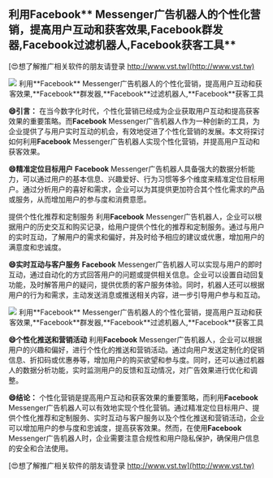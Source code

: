 ## **利用**Facebook** Messenger广告机器人的个性化营销，提高用户互动和获客效果,**Facebook**群发器,**Facebook**过滤机器人,**Facebook**获客工具**

[😍想了解推广相关软件的朋友请登录 http://www.vst.tw](http://www.vst.tw)

 <center><img src="https://vst.tw/MP4/tuiguang/png/6.png" alt="利用**Facebook** Messenger广告机器人的个性化营销，提高用户互动和获客效果,**Facebook**群发器,**Facebook**过滤机器人,**Facebook**获客工具"></center>

**😄引言：**
在当今数字化时代，个性化营销已经成为企业获取用户互动和提高获客效果的重要策略。而**Facebook** Messenger广告机器人作为一种创新的工具，为企业提供了与用户实时互动的机会，有效地促进了个性化营销的发展。本文将探讨如何利用**Facebook** Messenger广告机器人实现个性化营销，并提高用户互动和获客效果。

**😄精准定位目标用户**
**Facebook** Messenger广告机器人具备强大的数据分析能力，可以通过用户的基本信息、兴趣爱好、行为习惯等多个维度来精准定位目标用户。通过分析用户的喜好和需求，企业可以为其提供更加符合其个性化需求的产品或服务，从而增加用户的参与度和消费意愿。

提供个性化推荐和定制服务
利用**Facebook** Messenger广告机器人，企业可以根据用户的历史交互和购买记录，给用户提供个性化的推荐和定制服务。通过与用户的实时互动，了解用户的需求和偏好，并及时给予相应的建议或优惠，增加用户的满意度和忠诚度。

**😄实时互动与客户服务**
**Facebook** Messenger广告机器人可以实现与用户的即时互动，通过自动化的方式回答用户的问题或提供相关信息。企业可以设置自动回复功能，及时解答用户的疑问，提供优质的客户服务体验。同时，机器人还可以根据用户的行为和需求，主动发送消息或推送相关内容，进一步引导用户参与和互动。

 <center><img src="https://vst.tw/MP4/tuiguang/png/7.png" alt="利用**Facebook** Messenger广告机器人的个性化营销，提高用户互动和获客效果,**Facebook**群发器,**Facebook**过滤机器人,**Facebook**获客工具"></center>

**😄个性化推送和营销活动**
利用**Facebook** Messenger广告机器人，企业可以根据用户的兴趣和偏好，进行个性化的推送和营销活动。通过向用户发送定制化的促销信息、折扣码或优惠券等，增加用户的购买欲望和参与度。同时，还可以通过机器人的数据分析功能，实时监测用户的反馈和互动情况，对广告效果进行优化和调整。

**😄结论：**
个性化营销是提高用户互动和获客效果的重要策略，而利用**Facebook** Messenger广告机器人可以有效地实现个性化营销。通过精准定位目标用户、提供个性化推荐和定制服务、实时互动与客户服务以及个性化推送和营销活动，企业可以增加用户的参与度和忠诚度，提高获客效果。然而，在使用**Facebook** Messenger广告机器人时，企业需要注意合规性和用户隐私保护，确保用户信息的安全和合法使用。

[😍想了解推广相关软件的朋友请登录 http://www.vst.tw](http://www.vst.tw)



